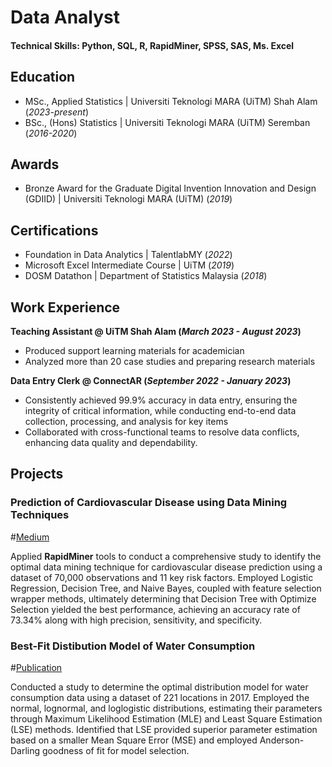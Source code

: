 # Data Analyst

#### Technical Skills: Python, SQL, R, RapidMiner, SPSS, SAS, Ms. Excel

## Education							       		
- MSc., Applied Statistics	| Universiti Teknologi MARA (UiTM) Shah Alam (_2023-present_)	 			        		
- BSc., (Hons) Statistics  | Universiti Teknologi MARA (UiTM) Seremban (_2016-2020_)


## Awards					       		
- Bronze Award for the Graduate Digital Invention Innovation and Design (GDIID) 	| Universiti Teknologi MARA (UiTM) (_2019_)	 			        		


## Certifications						       		
- Foundation in Data Analytics  | TalentlabMY (_2022_)
- Microsoft Excel	Intermediate Course  | UiTM (_2019_)
- DOSM Datathon  | Department of Statistics Malaysia (_2018_)       		


## Work Experience
**Teaching Assistant @ UiTM Shah Alam (_March 2023 - August 2023_)**
- Produced support learning materials for academician
- Analyzed more than 20 case studies and preparing research materials

**Data Entry Clerk @ ConnectAR (_September 2022 - January 2023_)**
- Consistently achieved 99.9% accuracy in data entry, ensuring the integrity of critical information, while conducting end-to-end data collection, processing, and analysis for key items
- Collaborated with cross-functional teams to resolve data conflicts, enhancing data quality and dependability.



## Projects
### Prediction of Cardiovascular Disease using Data Mining Techniques 
#[Medium](https://medium.com/@noriszayyani97/prediction-of-cardiovascular-disease-using-data-mining-techniques-e56fc2d1442a)

Applied **RapidMiner** tools to conduct a comprehensive study to identify the optimal data mining technique for cardiovascular disease prediction using a dataset of 70,000 observations and 11 key risk factors. Employed Logistic Regression, Decision Tree, and Naive Bayes, coupled with feature selection wrapper methods, ultimately determining that Decision Tree with Optimize Selection yielded the best performance, achieving an accuracy rate of 73.34% along with high precision, sensitivity, and specificity.


### Best-Fit Distibution Model of Water Consumption
#[Publication](https://ir.uitm.edu.my/id/eprint/50164/)

Conducted a study to determine the optimal distribution model for water consumption data using a dataset of 221 locations in 2017. Employed the normal, lognormal, and loglogistic distributions, estimating their parameters through Maximum Likelihood Estimation (MLE) and Least Square Estimation (LSE) methods. Identified that LSE provided superior parameter estimation based on a smaller Mean Square Error (MSE) and employed Anderson-Darling goodness of fit for model selection.

